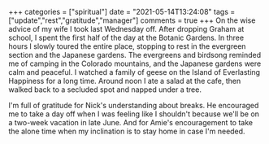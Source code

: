 +++
categories = ["spiritual"]
date = "2021-05-14T13:24:08"
tags = ["update","rest","gratitude","manager"]
comments = true
+++
On the wise advice of my wife I took last Wednesday off. After dropping Graham at school, I spent the first half of the day at the Botanic Gardens. In three hours I slowly toured the entire place, stopping to rest in the evergreen section and the Japanese gardens. The evergreens and birdsong reminded me of camping in the Colorado mountains, and the Japanese gardens were calm and peaceful. I watched a family of geese on the Island of Everlasting Happiness for a long time. Around noon I ate a salad at the cafe, then walked back to a secluded spot and napped under a tree.

I'm full of gratitude for Nick's understanding about breaks. He encouraged me to take a day off when I was feeling like I shouldn't because we'll be on a two-week vacation in late June. And for Amie's encouragement to take the alone time when my inclination is to stay home in case I'm needed.

